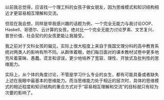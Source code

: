 以前我总觉得，应该找一个理工科的女孩子做女朋友，因为思维模式和知识结构相近才更容易相互理解和交流。

但现在我会想，同样是举我感兴趣的话题为例，一个完全无能力与我讨论OOP、Haskell、哥德尔、云计算的女孩，绝对比一个完全无能力讨论罗素、文艺复兴、普世价值、社会契约的女孩更能让我接受。

我之前对于文科女孩的偏见，实际上很大程度上来自于我国文理分科的高中教育系统对两类人的影响有所不同。从群体着眼，她们每日面对的课本教材试卷中更多地充斥着蒙昧、愚蠢、谎言和谬误，更少地培养了宽容、理性、开放式及批判性的思维能力。

实际上，从个体的角度讨论，不管是学习什么专业的女生，都有可能具备或者缺失上述在我眼中最基本的思维能力。而当思维能力处于相近的层次时，具体的思维模式的相近程度和知识结构的重合方式对于“容易相互理解和交流”的目标就只有较为次要的影响了。
